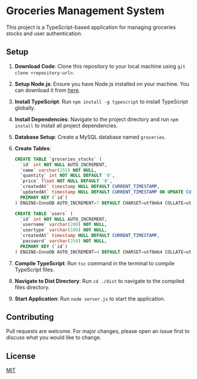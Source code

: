 # Groceries Management System

This project is a TypeScript-based application for managing groceries stocks and user authentication.

## Setup

1. **Download Code**: Clone this repository to your local machine using `git clone <repository-url>`.

2. **Setup Node.js**: Ensure you have Node.js installed on your machine. You can download it from [here](https://nodejs.org/).

3. **Install TypeScript**: Run `npm install -g typescript` to install TypeScript globally.

4. **Install Dependencies**: Navigate to the project directory and run `npm install` to install all project dependencies.

5. **Database Setup**: Create a MySQL database named `groceries`.

6. **Create Tables**:
    ```sql
    CREATE TABLE `groceries_stocks` (
      `id` int NOT NULL AUTO_INCREMENT,
      `name` varchar(255) NOT NULL,
      `quantity` int NOT NULL DEFAULT '0',
      `price` float NOT NULL DEFAULT '0',
      `createdAt` timestamp NULL DEFAULT CURRENT_TIMESTAMP,
      `updatedAt` timestamp NULL DEFAULT CURRENT_TIMESTAMP ON UPDATE CURRENT_TIMESTAMP,
      PRIMARY KEY (`id`)
    ) ENGINE=InnoDB AUTO_INCREMENT=7 DEFAULT CHARSET=utf8mb4 COLLATE=utf8mb4_0900_ai_ci;

    CREATE TABLE `users` (
      `id` int NOT NULL AUTO_INCREMENT,
      `username` varchar(200) NOT NULL,
      `usertype` varchar(100) NOT NULL,
      `createdAt` timestamp NULL DEFAULT CURRENT_TIMESTAMP,
      `password` varchar(250) NOT NULL,
      PRIMARY KEY (`id`)
    ) ENGINE=InnoDB AUTO_INCREMENT=4 DEFAULT CHARSET=utf8mb4 COLLATE=utf8mb4_0900_ai_ci;
    ```

7. **Compile TypeScript**: Run `tsc` command in the terminal to compile TypeScript files.

8. **Navigate to Dist Directory**: Run `cd ./dist` to navigate to the compiled files directory.

9. **Start Application**: Run `node server.js` to start the application.

## Contributing

Pull requests are welcome. For major changes, please open an issue first to discuss what you would like to change.

## License

[MIT](https://choosealicense.com/licenses/mit/)
